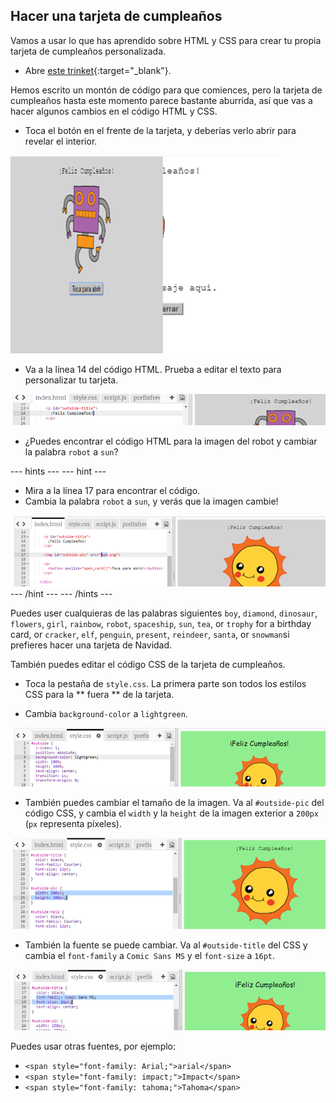 ## Hacer una tarjeta de cumpleaños

Vamos a usar lo que has aprendido sobre HTML y CSS para crear tu propia tarjeta de cumpleaños personalizada.

+ Abre [este trinket](http://jumpto.cc/web-card){:target="_blank"}.

Hemos escrito un montón de código para que comiences, pero la tarjeta de cumpleaños hasta este momento parece bastante aburrida, así que vas a hacer algunos cambios en el código HTML y CSS.

+ Toca el botón en el frente de la tarjeta, y deberías verlo abrir para revelar el interior.

![captura de pantalla](images/birthday-click.png)

+ Va a la línea 14 del código HTML. Prueba a editar el texto para personalizar tu tarjeta.

![captura de pantalla](images/birthday-card-html.png)

+ ¿Puedes encontrar el código HTML para la imagen del robot y cambiar la palabra `robot` a `sun`?

\--- hints \--- \--- hint \---

+ Mira a la línea 17 para encontrar el código.
+ Cambia la palabra `robot` a `sun`, y verás que la imagen cambie!

![captura de pantalla](images/birthday-card-sun.png) \--- /hint \--- \--- /hints \---

Puedes user cualquieras de las palabras siguientes `boy`, `diamond`, `dinosaur`, `flowers`, `girl`, `rainbow`, `robot`, `spaceship`, `sun`, `tea`, or `trophy` for a birthday card, or `cracker`, `elf`, `penguin`, `present`, `reindeer`, `santa`, or `snowman`si prefieres hacer una tarjeta de Navidad.

También puedes editar el código CSS de la tarjeta de cumpleaños.

+ Toca la pestaña de ` style.css `. La primera parte son todos los estilos CSS para la ** fuera ** de la tarjeta.

+ Cambia `background-color` a `lightgreen`.

![captura de pantalla](images/birthday-card-outside.png)

+ También puedes cambiar el tamaño de la imagen. Va al `#outside-pic` del código CSS, y cambia el `width` y la `height` de la imagen exterior a `200px` (`px` representa píxeles).

![captura de pantalla](images/birthday-card-size.png)

+ También la fuente se puede cambiar. Va al `#outside-title` del CSS y cambia el `font-family` a `Comic Sans MS` y el `font-size` a `16pt`.

![captura de pantalla](images/birthday-card-font.png)

Puedes usar otras fuentes, por ejemplo:

+ `<span style="font-family: Arial;">arial</span>`
+ `<span style="font-family: impact;">Impact</span>`
+ `<span style="font-family: tahoma;">Tahoma</span>`